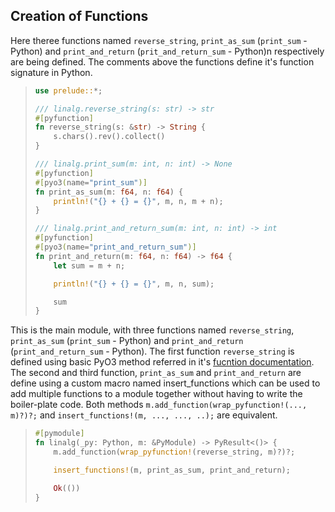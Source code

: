 ## Creation of Functions

Here theree functions named `reverse_string`, `print_as_sum` (`print_sum` - Python) and `print_and_return` (`prit_and_return_sum` - Python)n respectively are being defined. The comments above the functions define it's function signature in Python.

> ```rust
> use prelude::*;
> 
> /// linalg.reverse_string(s: str) -> str
> #[pyfunction]
> fn reverse_string(s: &str) -> String {
>     s.chars().rev().collect()
> }
> 
> /// linalg.print_sum(m: int, n: int) -> None
> #[pyfunction]
> #[pyo3(name="print_sum")]
> fn print_as_sum(m: f64, n: f64) {
>     println!("{} + {} = {}", m, n, m + n);
> }
> 
> /// linalg.print_and_return_sum(m: int, n: int) -> int
> #[pyfunction]
> #[pyo3(name="print_and_return_sum")]
> fn print_and_return(m: f64, n: f64) -> f64 {
>     let sum = m + n;
> 
>     println!("{} + {} = {}", m, n, sum);
> 
>     sum
> }
> ```

This is the main module, with three functions named `reverse_string`, `print_as_sum` (`print_sum` - Python) and `print_and_return` (`print_and_return_sum` - Python). The first function `reverse_string` is defined using basic PyO3 method referred in it's [fucntion documentation](https://pyo3.rs/v0.19.2/function). The second and third function, `print_as_sum` and `print_and_return` are define using a custom macro named insert_functions which can be used to add multiple functions to a module together without having to write the boiler-plate code. Both methods `m.add_function(wrap_pyfunction!(..., m)?)?;` and `insert_functions!(m, ..., ..., ..);` are equivalent.

> ```rust
> #[pymodule]
> fn linalg(_py: Python, m: &PyModule) -> PyResult<()> {
>     m.add_function(wrap_pyfunction!(reverse_string, m)?)?;
> 
>     insert_functions!(m, print_as_sum, print_and_return);
> 
>     Ok(())
> }
> ```